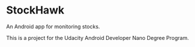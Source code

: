 # StockHawk
An Android app for monitoring stocks.

This is a project for the Udacity Android Developer Nano Degree Program.
